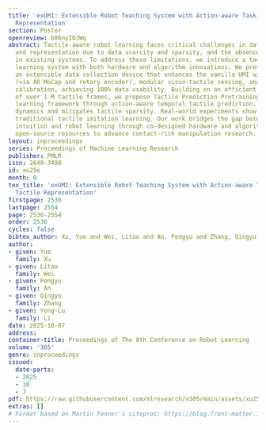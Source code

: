 ```yaml
---
title: 'exUMI: Extensible Robot Teaching System with Action-aware Task-agnostic Tactile
  Representation'
section: Poster
openreview: b86nyIOJWq
abstract: Tactile-aware robot learning faces critical challenges in data collection
  and representation due to data scarcity and sparsity, and the absence of force feedback
  in existing systems. To address these limitations, we introduce a tactile robot
  learning system with both hardware and algorithm innovations. We present exUMI,
  an extensible data collection device that enhances the vanilla UMI with robust proprioception
  (via AR MoCap and rotary encoder), modular visuo-tactile sensing, and automated
  calibration, achieving 100% data usability. Building on an efficient collection
  of over 1 M tactile frames, we propose Tactile Prediction Pretraining (TPP), a representation
  learning framework through action-aware temporal tactile prediction, capturing contact
  dynamics and mitigates tactile sparsity. Real-world experiments show that TPP outperforms
  traditional tactile imitation learning. Our work bridges the gap between human tactile
  intuition and robot learning through co-designed hardware and algorithms, offering
  open-source resources to advance contact-rich manipulation research.
layout: inproceedings
series: Proceedings of Machine Learning Research
publisher: PMLR
issn: 2640-3498
id: xu25e
month: 0
tex_title: 'exUMI: Extensible Robot Teaching System with Action-aware Task-agnostic
  Tactile Representation'
firstpage: 2536
lastpage: 2554
page: 2536-2554
order: 2536
cycles: false
bibtex_author: Xu, Yue and Wei, Litao and An, Pengyu and Zhang, Qingyu and Li, Yong-Lu
author:
- given: Yue
  family: Xu
- given: Litao
  family: Wei
- given: Pengyu
  family: An
- given: Qingyu
  family: Zhang
- given: Yong-Lu
  family: Li
date: 2025-10-07
address:
container-title: Proceedings of The 8th Conference on Robot Learning
volume: '305'
genre: inproceedings
issued:
  date-parts:
  - 2025
  - 10
  - 7
pdf: https://raw.githubusercontent.com/mlresearch/v305/main/assets/xu25e/xu25e.pdf
extras: []
# Format based on Martin Fenner's citeproc: https://blog.front-matter.io/posts/citeproc-yaml-for-bibliographies/
---
```


